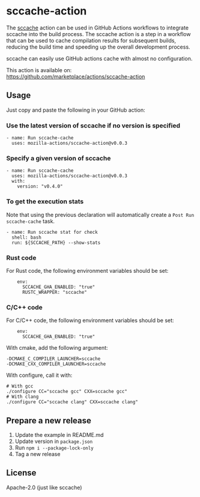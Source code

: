 # sccache-action

The [sccache](https://github.com/mozilla/sccache/
) action can be used in GitHub Actions workflows to integrate sccache into the build process. The sccache action is a step in a workflow that can be used to cache compilation results for subsequent builds, reducing the build time and speeding up the overall development process.

sccache can easily use GitHub actions cache with almost no configuration.

This action is available on:
https://github.com/marketplace/actions/sccache-action

## Usage

Just copy and paste the following in your GitHub action:

### Use the latest version of sccache if no version is specified

```
- name: Run sccache-cache
  uses: mozilla-actions/sccache-action@v0.0.3
```

### Specify a given version of sccache

```
- name: Run sccache-cache
  uses: mozilla-actions/sccache-action@v0.0.3
  with:
    version: "v0.4.0"
```

### To get the execution stats

Note that using the previous declaration will automatically create a
`Post Run sccache-cache` task.

```
- name: Run sccache stat for check
  shell: bash
  run: ${SCCACHE_PATH} --show-stats
```

### Rust code

For Rust code, the following environment variables should be set:

```
    env:
      SCCACHE_GHA_ENABLED: "true"
      RUSTC_WRAPPER: "sccache"
```

### C/C++ code

For C/C++ code, the following environment variables should be set:

```
    env:
      SCCACHE_GHA_ENABLED: "true"
```

With cmake, add the following argument:

```
-DCMAKE_C_COMPILER_LAUNCHER=sccache
-DCMAKE_CXX_COMPILER_LAUNCHER=sccache
```

With configure, call it with:
```
# With gcc
./configure CC="sccache gcc" CXX=sccache gcc"
# With clang
./configure CC="sccache clang" CXX=sccache clang"
```

## Prepare a new release

1. Update the example in README.md
1. Update version in `package.json`
1. Run `npm i --package-lock-only`
1. Tag a new release

## License

Apache-2.0 (just like sccache)
